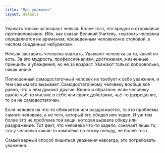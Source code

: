 ```yaml
---
title: "Про уважение"
layout: default
---
```

Уважать только за возраст нельзя. Более того, это вредно и строжайше противопоказано. Ибо, как сказал Великий Учитель, «сытость человека определяется не временем, проведённым человеком в столовой, а числом съеденных чебуреков».

Нельзя заставить человека уважать. Уважают человека за то, какой он есть. За его мудрость, профессионализм, достижения, жизненные принципы и убеждения, но не за возраст. Уважают только добровольно, никак иначе.

Полноценный самодостаточный человек не требует к себе уважения, и тем самым его вызывает. Самодостаточному человеку вообще всё равно, что о нём думают другие. Верно и обратное: если человеку важно чьё-то мнение о себе или своих действиях, чьё-то разрешение, то он не самодостаточен.

Если человек на что-то обижается или раздражается, то это проблемы самого человека, а не того, который его обидел или задел. И уж тем более это не проблема той вещи, которая вызвала обиду или раздражение. Тот факт, что человека что-то задело, означает лишь то, что у человека какой-то комплекс по этому поводу, не более того.

Самый верный способ лишиться уважения навсегда, это потребовать уважения.
